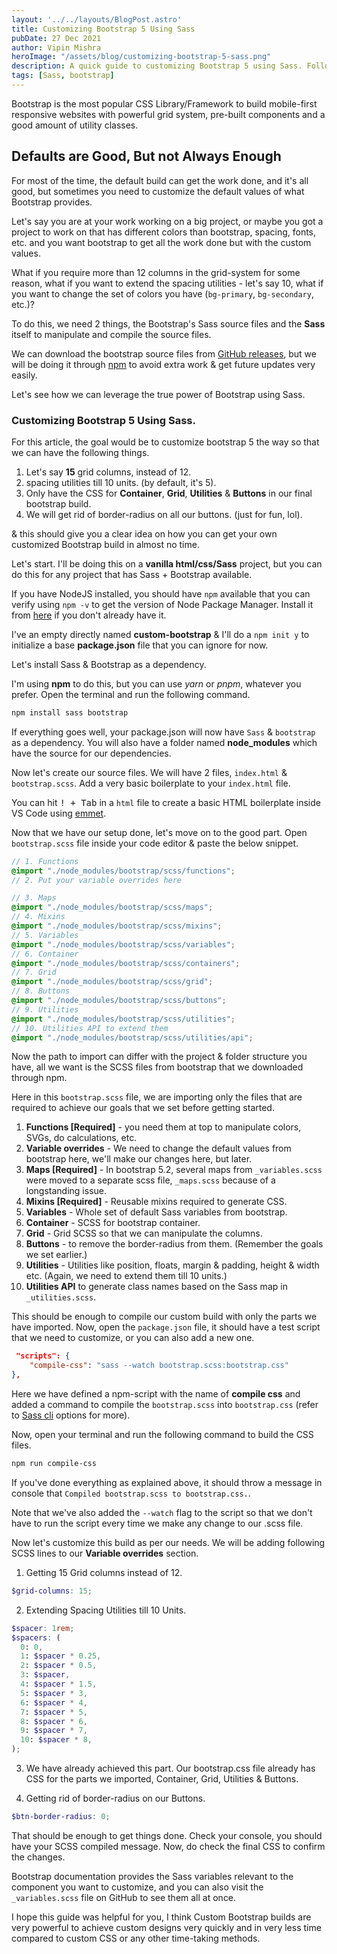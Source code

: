 ```yaml
---
layout: '../../layouts/BlogPost.astro'
title: Customizing Bootstrap 5 Using Sass
pubDate: 27 Dec 2021
author: Vipin Mishra
heroImage: "/assets/blog/customizing-bootstrap-5-sass.png"
description: A quick guide to customizing Bootstrap 5 using Sass. Following it, you can get a fully customized Bootstrap build as per your project needs.
tags: [Sass, bootstrap]
---
```


Bootstrap is the most popular CSS Library/Framework to build mobile-first responsive websites with powerful grid system, pre-built components and a good amount of utility classes.

## Defaults are Good, But not Always Enough

For most of the time, the default build can get the work done, and it's all good, but sometimes you need to customize the default values of what Bootstrap provides.

Let's say you are at your work working on a big project, or maybe you got a project to work on that has different colors than bootstrap, spacing, fonts, etc. and you want bootstrap to get all the work done but with the custom values.

What if you require more than 12 columns in the grid-system for some reason, what if you want to extend the spacing utilities - let's say 10, what if you want to change the set of colors you have (`bg-primary`, `bg-secondary`, etc.)?

To do this, we need 2 things, the Bootstrap's Sass source files and the **Sass** itself to manipulate and compile the source files.

We can download the bootstrap source files from [GitHub releases](https://github.com/twbs/bootstrap/releases/tag/v5.1.3), but we will be doing it through [npm](https://www.npmjs.com/) to avoid extra work & get future updates very easily.

Let's see how we can leverage the true power of Bootstrap using Sass.

### Customizing Bootstrap 5 Using Sass.

For this article, the goal would be to customize bootstrap 5 the way so that we can have the following things.

1. Let's say **15** grid columns, instead of 12.
2. spacing utilities till 10 units. (by default, it's 5).
3. Only have the CSS for **Container**, **Grid**, **Utilities** & **Buttons** in our final bootstrap build.
4. We will get rid of border-radius on all our buttons. (just for fun, lol).

& this should give you a clear idea on how you can get your own customized Bootstrap build in almost no time.

Let's start. I'll be doing this on a **vanilla html/css/Sass** project, but you can do this for any project that has Sass + Bootstrap available.

If you have NodeJS installed, you should have `npm` available that you can verify using `npm -v` to get the version of Node Package Manager. Install it from [here](https://nodejs.org/en/) if you don't already have it.

I've an empty directly named **custom-bootstrap** & I'll do a `npm init y` to initialize a base **package.json** file that you can ignore for now.

Let's install Sass & Bootstrap as a dependency.

I'm using **npm** to do this, but you can use _yarn_ or _pnpm_, whatever you prefer. Open the terminal and run the following command.

```bash
npm install sass bootstrap
```

If everything goes well, your package.json will now have `Sass` & `bootstrap` as a dependency. You will also have a folder named **node_modules** which have the source for our dependencies.

Now let's create our source files. We will have 2 files, `index.html` & `bootstrap.scss`. Add a very basic boilerplate to your `index.html` file.

<p class="message info">You can hit <kbd>! + Tab</kbd> in a <code>html</code> file to create a basic HTML boilerplate inside VS Code using <a href="https://emmet.io/">emmet</a>.</p>

Now that we have our setup done, let's move on to the good part. Open `bootstrap.scss` file inside your code editor & paste the below snippet.

```scss
// 1. Functions
@import "./node_modules/bootstrap/scss/functions";
// 2. Put your variable overrides here

// 3. Maps
@import "./node_modules/bootstrap/scss/maps";
// 4. Mixins
@import "./node_modules/bootstrap/scss/mixins";
// 5. Variables
@import "./node_modules/bootstrap/scss/variables";
// 6. Container
@import "./node_modules/bootstrap/scss/containers";
// 7. Grid
@import "./node_modules/bootstrap/scss/grid";
// 8. Buttons
@import "./node_modules/bootstrap/scss/buttons";
// 9. Utilities
@import "./node_modules/bootstrap/scss/utilities";
// 10. Utilities API to extend them
@import "./node_modules/bootstrap/scss/utilities/api";
```

Now the path to import can differ with the project & folder structure you have, all we want is the SCSS files from bootstrap that we downloaded through npm.

Here in this `bootstrap.scss` file, we are importing only the files that are required to achieve our goals that we set before getting started.

1. **Functions [Required]** - you need them at top to manipulate colors, SVGs, do calculations, etc.
2. **Variable overrides** - We need to change the default values from bootstrap here, we'll make our changes here, but later.
3. **Maps [Required]** - In bootstrap 5.2, several maps from `_variables.scss` were moved to a separate scss file, `_maps.scss` because of a longstanding issue.
4. **Mixins [Required]** - Reusable mixins required to generate CSS.
5. **Variables** - Whole set of default Sass variables from bootstrap.
6. **Container** - SCSS for bootstrap container.
7. **Grid** - Grid SCSS so that we can manipulate the columns.
8. **Buttons** - to remove the border-radius from them. (Remember the goals we set earlier.)
9. **Utilities** - Utilities like position, floats, margin & padding, height & width etc. (Again, we need to extend them till 10 units.)
10. **Utilities API** to generate class names based on the Sass map in `_utilities.scss`.

This should be enough to compile our custom build with only the parts we have imported. Now, open the `package.json` file, it should have a test script that we need to customize, or you can also add a new one.

```json
 "scripts": {
    "compile-css": "sass --watch bootstrap.scss:bootstrap.css"
},
```

Here we have defined a npm-script with the name of **compile css** and added a command to compile the `bootstrap.scss` into `bootstrap.css` (refer to [Sass cli](https://Sass-lang.com/documentation/cli/dart-Sass) options for more).

Now, open your terminal and run the following command to build the CSS files.

```bash
npm run compile-css
```

If you've done everything as explained above, it should throw a message in console that `Compiled bootstrap.scss to bootstrap.css.`.

Note that we've also added the `--watch` flag to the script so that we don't have to run the script every time we make any change to our .scss file.

Now let's customize this build as per our needs. We will be adding following SCSS lines to our **Variable overrides** section.

1. Getting 15 Grid columns instead of 12.

```scss
$grid-columns: 15;
```

2. Extending Spacing Utilities till 10 Units.

```scss
$spacer: 1rem;
$spacers: (
  0: 0,
  1: $spacer * 0.25,
  2: $spacer * 0.5,
  3: $spacer,
  4: $spacer * 1.5,
  5: $spacer * 3,
  6: $spacer * 4,
  7: $spacer * 5,
  8: $spacer * 6,
  9: $spacer * 7,
  10: $spacer * 8,
);
```

3. We have already achieved this part. Our bootstrap.css file already has CSS for the parts we imported, Container, Grid, Utilities & Buttons.

4. Getting rid of border-radius on our Buttons.

```scss
$btn-border-radius: 0;
```

That should be enough to get things done. Check your console, you should have your SCSS compiled message. Now, do check the final CSS to confirm the changes.

Bootstrap documentation provides the Sass variables relevant to the component you want to customize, and you can also visit the `_variables.scss` file on GitHub to see them all at once.

I hope this guide was helpful for you, I think Custom Bootstrap builds are very powerful to achieve custom designs very quickly and in very less time compared to custom CSS or any other time-taking methods.

